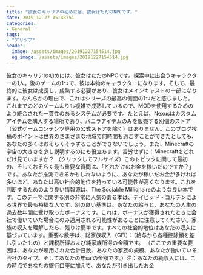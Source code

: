 ```yaml
---
title: "彼女のキャリアの初めには、彼女はただのNPCです。"
date: 2019-12-27 15:48:51
categories:
- General
tags:
- "アリツア"
header:
  image: /assets/images/20191227154514.jpg
  og_image: /assets/images/20191227154514.jpg
---
```


彼女のキャリアの初めには、彼女はただのNPCです。探索中に出会うキャラクターの1人。後のゲームの1つで、彼は本物のキャラクターになります。そして、最終的に彼女は成長し、成熟する必要があり、彼女はメインキャストの一部になります。なんらかの理由で、これはシリーズの最高の側面の1つだと感じました。これまでのどのゲームよりも複雑で成熟しているので、MODを使用するためのより統合された一貫性のあるシステムが必要です。たとえば、Nexusはカスタムアイテムを購入する場所であり、バニラアイテムのみを販売する別個のストア（公式ゲームコンテンツ専用の公式ストアを除く）はありません。このブログ投稿のポイントは世界のさまざまな地域で何時間も過ごすことができたとしても、あなたの多くはおそらくそうすることができないでしょう。また、Minecraftの宇宙の大きさを少し説明するのにも役立ちます。苦労せずに：Minecraftをどれだけ見ていますか？ （クリックしてフルサイズ）このトピックに関して最初の、そしておそらく最も重要な質問は、「どれだけのお金を稼いだのですか？」です。あなたが推測できるかもしれないように、あなたが稼いだお金が多ければ多いほど、あなたは高い社会的地位を持っている可能性が高くなります。これを判断するためのより良い情報源は、The Sociable Millionaireのような良い本です。このテーマに関する別の非常に人気のある本は、デイビッド・コルテンによる世界で最も裕福な人です。別の良い基準は、あなたの給与と、あなたの人生の過去数年間に受け取ったボーナスです。これは、ボーナスが獲得されたときに会社で働いていた場合にのみ適用される可能性があることに注意してください。家族の収入を理解したら、残りは簡単です。すべての社会的地位はあなたの収入に基づいています。重要な数字は、総家族収入（GFI）：（給与から各種控除額を差し引いたもの）と課税所得および純家族所得の金額です。 （ここでの重要な要因は、あなたが雇用された合計日数、あなたの家族の規模、あなたが働いている会社のタイプ、そしてあなたの年salの金額です。）注：あなたの純収入には、この時点であなたの銀行口座に加えて、あなたが引き出したお金
